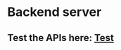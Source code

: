 # Backend server

## Test the APIs here: <a href="http://localhost:8080/swagger-ui/index.html#">Test</a>